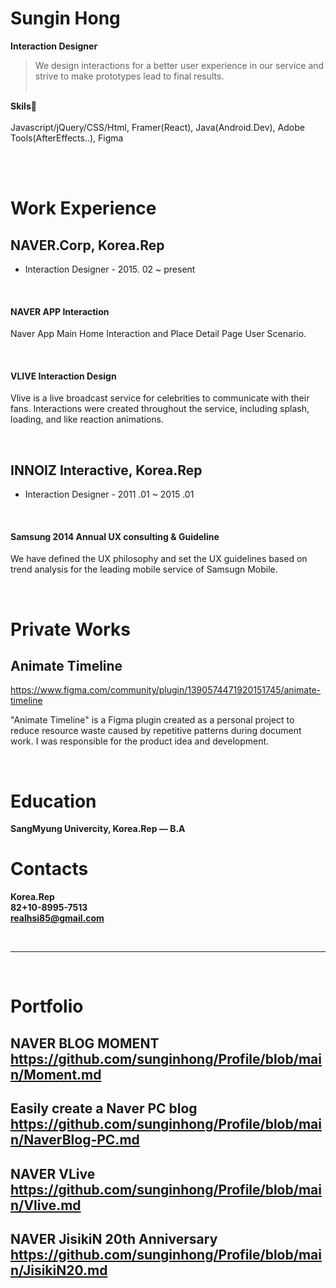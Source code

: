 


# Sungin Hong
**Interaction Designer**

> We design interactions for a better user experience in our service and strive to make prototypes lead to final results.
<br><br>

**Skils🔧**<br><br>
Javascript/jQuery/CSS/Html, Framer(React), Java(Android.Dev), Adobe Tools(AfterEffects..), Figma
<br><br>

<br>

# Work Experience #
## NAVER.Corp, Korea.Rep
- Interaction Designer - 2015. 02 ~ present
<br>

#### NAVER APP Interaction<br>
Naver App Main Home Interaction and Place Detail Page User Scenario.

<br>

#### VLIVE Interaction Design<br>
Vlive is a live broadcast service for celebrities to communicate with their fans. Interactions were created throughout the service, including splash, loading, and like reaction animations.

<br>
 
## INNOIZ Interactive, Korea.Rep
- Interaction Designer - 2011 .01 ~ 2015 .01
<br>

#### Samsung 2014 Annual UX consulting & Guideline<br>
We have defined the UX philosophy and set the UX guidelines based on trend analysis for the leading mobile service of Samsugn Mobile.

<br>


# Private Works

## Animate Timeline<br>
https://www.figma.com/community/plugin/1390574471920151745/animate-timeline

"Animate Timeline" is a Figma plugin created as a personal project to reduce resource waste caused by repetitive patterns during document work. I was responsible for the product idea and development.

<br>

# Education #
**SangMyung Univercity, Korea.Rep — B.A**
<br>

# Contacts #
**Korea.Rep**<br>
**82+10-8995-7513**<br>
**realhsi85@gmail.com** <br>

<br>

___________

<br>

# Portfolio #
## NAVER BLOG MOMENT <br>https://github.com/sunginhong/Profile/blob/main/Moment.md
## Easily create a Naver PC blog <br>https://github.com/sunginhong/Profile/blob/main/NaverBlog-PC.md
## NAVER VLive <br>https://github.com/sunginhong/Profile/blob/main/Vlive.md
## NAVER JisikiN 20th Anniversary <br>https://github.com/sunginhong/Profile/blob/main/JisikiN20.md
